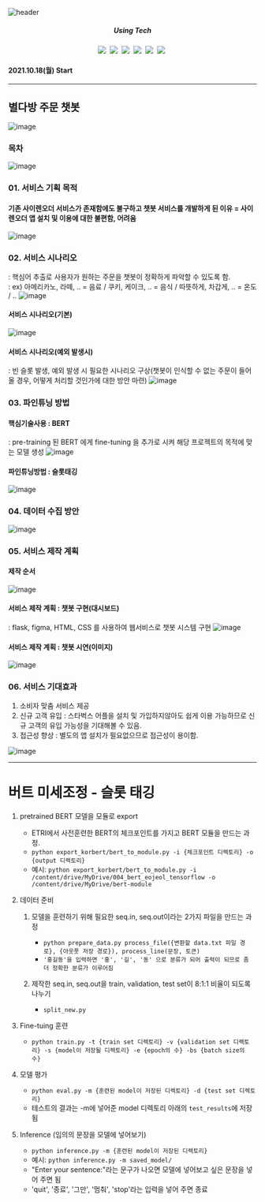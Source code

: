 ![header](https://capsule-render.vercel.app/api?type=waving&color=random&text=Slot-Tagging&animation=fadeIn&fontColor=B5B5B6)

<h5 align='center'> Using Tech </h5>

<p align='center'>
  <img src="https://img.shields.io/badge/Python-3766AB?style=flat-square&logo=Python&logoColor=white"/></a>&nbsp
  <img src="https://img.shields.io/badge/Jupyter-F37626?style=flat-square&logo=Jupyter&logoColor=white"/></a>&nbsp
  <img src="https://img.shields.io/badge/Colab-F9AB00?style=flat-square&logo=Google Colab&logoColor=white"/></a>&nbsp
  <img src="https://img.shields.io/badge/Flask-000000?style=flat-square&logo=Flask&logoColor=white"/></a>&nbsp
  <img src="https://img.shields.io/badge/Selenium-43B02A?style=flat-square&logo=Selenium&logoColor=white"/></a>&nbsp
  <img src="https://img.shields.io/badge/Numpy-013243?style=flat-square&logo=Numpy&logoColor=white"/></a>&nbsp
</p>

#### 2021.10.18(월) Start
----------------------------------------------------------------------------------------------------------------------------------------------------
## 별다방 주문 챗봇
![image](https://user-images.githubusercontent.com/86215518/143837501-67352039-9096-482b-92de-962c4f45fe11.jpg)


### 목차
![image](https://user-images.githubusercontent.com/86215518/143837540-25d92f22-4c62-4823-b215-5d552f44a506.jpg)



### 01. 서비스 기획 목적
#### 기존 사이렌오더 서비스가 존재함에도 불구하고 챗봇 서비스를 개발하게 된 이유 = 사이렌오더 앱 설치 및 이용에 대한 불편함, 어려움
![image](https://user-images.githubusercontent.com/86215518/143963783-573a9b96-a283-4fd1-bd5f-4cbe89b0df6d.jpg)




### 02. 서비스 시나리오
: 핵심어 추출로 사용자가 원하는 주문을 챗봇이 정확하게 파악할 수 있도록 함.  
: ex) 아메리카노, 라떼, .. = 음료 / 쿠키, 케이크, .. = 음식 / 따뜻하게, 차갑게, .. = 온도 / ..
![image](https://user-images.githubusercontent.com/86215518/143963963-c0a4ab21-d0bd-4377-b0de-9c6be1d91c7c.jpg)

#### 서비스 시나리오(기본)
![image](https://user-images.githubusercontent.com/86215518/143965388-fcab1642-b576-418c-98ce-10f45d21f671.jpg)

#### 서비스 시나리오(예외 발생시)
: 빈 슬롯 발생, 예외 발생 시 필요한 시나리오 구상(챗봇이 인식할 수 없는 주문이 들어올 경우, 어떻게 처리할 것인가에 대한 방안 마련)
![image](https://user-images.githubusercontent.com/86215518/143964415-28852eb3-e3d0-4c14-8598-69764f438fbd.jpg)




### 03. 파인튜닝 방법
#### 핵심기술사용 : BERT
: pre-training 된 BERT 에게 fine-tuning 을 추가로 시켜 해당 프로젝트의 목적에 맞는 모델 생성
![image](https://user-images.githubusercontent.com/86215518/143964504-6ca65eae-3fdb-4f44-b456-541d1218b6fb.jpg)

#### 파인튜닝방법 : 슬롯태깅
![image](https://user-images.githubusercontent.com/86215518/143964574-87b4def6-6981-42c3-80be-5665d5244ea5.jpg)



### 04. 데이터 수집 방안
![image](https://user-images.githubusercontent.com/86215518/143964886-bdb217db-0460-4bb2-9090-a281e14bbea5.jpg)



### 05. 서비스 제작 계획
#### 제작 순서
![image](https://user-images.githubusercontent.com/86215518/143964983-446a9da5-1162-4fe7-9a66-016a05ab905e.jpg)

#### 서비스 제작 계획 : 챗봇 구현(대시보드)
: flask, figma, HTML, CSS 를 사용하여 웹서비스로 챗봇 시스템 구현
![image](https://user-images.githubusercontent.com/86215518/143965023-e2920c86-c6ed-4f81-9c42-1de3ce4f36e7.jpg)

#### 서비스 제작 계획 : 챗봇 시연(이미지)
![image](https://user-images.githubusercontent.com/86215518/143965045-afac7883-0313-4d32-8b51-7ad082c075f5.jpg)




### 06. 서비스 기대효과
1) 소비자 맞춤 서비스 제공
2) 신규 고객 유입 : 스타벅스 어플을 설치 및 가입하지않아도 쉽게 이용 가능하므로 신규 고객의 유입 가능성을 기대해볼 수 있음.
3) 접근성 향상 : 별도의 앱 설치가 필요없으므로 접근성이 용이함.


![image](https://user-images.githubusercontent.com/86215518/143965240-2b3a95c3-22c0-45e9-b72e-610a41c5b7ba.jpg)

----------------------------------------------------------------------------------------------------------------------------------------------------

# 버트 미세조정 - 슬롯 태깅  
  
1. pretrained BERT 모델을 모듈로 export  

    - ETRI에서 사전훈련한 BERT의 체크포인트를 가지고 BERT 모듈을 만드는 과정.  
    - `python export_korbert/bert_to_module.py -i {체크포인트 디렉토리} -o {output 디렉토리}`   
    - 예시: `python export_korbert/bert_to_module.py -i /content/drive/MyDrive/004_bert_eojeol_tensorflow -o /content/drive/MyDrive/bert-module`  
  
2. 데이터 준비

    1) 모델을 훈련하기 위해 필요한 seq.in, seq.out이라는 2가지 파일을 만드는 과정  
       - `python prepare_data.py process_file({변환할 data.txt 파일 경로}, {아웃풋 저장 경로}), process_line(문장, 토큰)`
       - `'홍길동'을 입력하면 '홍', '길', '동' 으로 분류가 되어 출력이 되므로 좀 더 정확한 분류가 이루어짐`
      
    2) 제작한 seq.in, seq.out을 train, validation, test set이 8:1:1 비율이 되도록 나누기
       - `split_new.py`

3. Fine-tuing 훈련  

    - `python train.py -t {train set 디렉토리} -v {validation set 디렉토리} -s {model이 저장될 디렉토리} -e {epoch의 수} -bs {batch size의 수}`
  
4. 모델 평가  

    - `python eval.py -m {훈련된 model이 저장된 디렉토리} -d {test set 디렉토리}`  
    - 테스트의 결과는 -m에 넣어준 model 디렉토리 아래의 `test_results`에 저장됨 
  
5. Inference (임의의 문장을 모델에 넣어보기)  

    - `python inference.py -m {훈련된 model이 저장된 디렉토리}`  
    - 예시: `python inference.py -m saved_model/`   
    - "Enter your sentence:"라는 문구가 나오면 모델에 넣어보고 싶은 문장을 넣어 주면 됨  
    - 'quit', '종료', '그만', '멈춰', 'stop'라는 입력을 넣어 주면 종료
  
